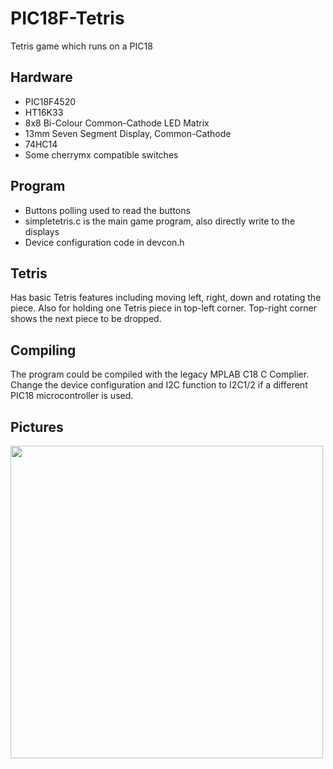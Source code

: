 # PIC18F-Tetris
Tetris game which runs on a PIC18

## Hardware
- PIC18F4520
- HT16K33
- 8x8 Bi-Colour Common-Cathode LED Matrix
- 13mm Seven Segment Display, Common-Cathode
- 74HC14
- Some cherrymx compatible switches

## Program
- Buttons polling used to read the buttons
- simpletetris.c is the main game program, also directly write to the displays
- Device configuration code in devcon.h

## Tetris
Has basic Tetris features including moving left, right, down and rotating the piece.
Also for holding one Tetris piece in top-left corner. Top-right corner shows the next piece to be dropped.

## Compiling
The program could be compiled with the legacy MPLAB C18 C Complier. 
Change the device configuration and I2C function to I2C1/2 if a different PIC18 microcontroller is used.

## Pictures
<img src="https://github.com/isaacho72/PIC18F-Tetris/blob/main/Pictures/With%20Enclosure.jpg" height="500" />
